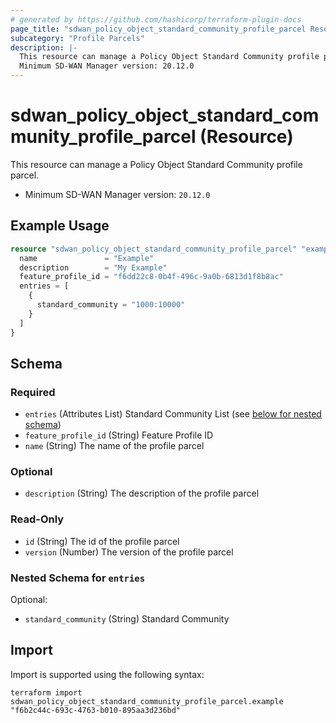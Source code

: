 ```yaml
---
# generated by https://github.com/hashicorp/terraform-plugin-docs
page_title: "sdwan_policy_object_standard_community_profile_parcel Resource - terraform-provider-sdwan"
subcategory: "Profile Parcels"
description: |-
  This resource can manage a Policy Object Standard Community profile parcel.
  Minimum SD-WAN Manager version: 20.12.0
---
```


# sdwan_policy_object_standard_community_profile_parcel (Resource)

This resource can manage a Policy Object Standard Community profile parcel.
  - Minimum SD-WAN Manager version: `20.12.0`

## Example Usage

```terraform
resource "sdwan_policy_object_standard_community_profile_parcel" "example" {
  name               = "Example"
  description        = "My Example"
  feature_profile_id = "f6dd22c8-0b4f-496c-9a0b-6813d1f8b8ac"
  entries = [
    {
      standard_community = "1000:10000"
    }
  ]
}
```

<!-- schema generated by tfplugindocs -->
## Schema

### Required

- `entries` (Attributes List) Standard Community List (see [below for nested schema](#nestedatt--entries))
- `feature_profile_id` (String) Feature Profile ID
- `name` (String) The name of the profile parcel

### Optional

- `description` (String) The description of the profile parcel

### Read-Only

- `id` (String) The id of the profile parcel
- `version` (Number) The version of the profile parcel

<a id="nestedatt--entries"></a>
### Nested Schema for `entries`

Optional:

- `standard_community` (String) Standard Community

## Import

Import is supported using the following syntax:

```shell
terraform import sdwan_policy_object_standard_community_profile_parcel.example "f6b2c44c-693c-4763-b010-895aa3d236bd"
```
